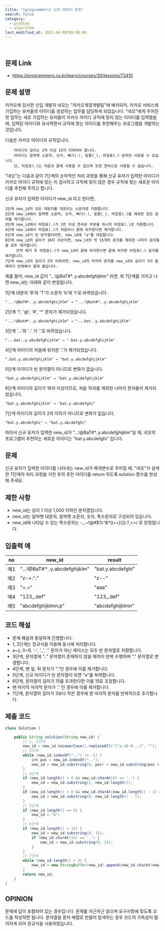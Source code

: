 ```yaml
---
title: "[programmers] 신규 아이디 추천"
search: false
category:
  - problem
  - algorithm
last_modified_at: 2021-04-08T09:00:00
---
```


<br>

## 문제 Link
- <https://programmers.co.kr/learn/courses/30/lessons/72410>

## 문제 설명
카카오에 입사한 신입 개발자 네오는 "카카오계정개발팀"에 배치되어, 카카오 서비스에 가입하는 유저들의 아이디를 생성하는 업무를 담당하게 되었습니다. 
"네오"에게 주어진 첫 업무는 새로 가입하는 유저들이 카카오 아이디 규칙에 맞지 않는 아이디를 입력했을 때, 
입력된 아이디와 유사하면서 규칙에 맞는 아이디를 추천해주는 프로그램을 개발하는 것입니다.

다음은 카카오 아이디의 규칙입니다.
```
    아이디의 길이는 3자 이상 15자 이하여야 합니다.
    아이디는 알파벳 소문자, 숫자, 빼기(-), 밑줄(_), 마침표(.) 문자만 사용할 수 있습니다.
    단, 마침표(.)는 처음과 끝에 사용할 수 없으며 또한 연속으로 사용할 수 없습니다.
```

"네오"는 다음과 같이 7단계의 순차적인 처리 과정을 통해 신규 유저가 입력한 아이디가 
카카오 아이디 규칙에 맞는 지 검사하고 규칙에 맞지 않은 경우 규칙에 맞는 새로운 아이디를 추천해 주려고 합니다.

신규 유저가 입력한 아이디가 new_id 라고 한다면,
```
1단계 new_id의 모든 대문자를 대응되는 소문자로 치환합니다.
2단계 new_id에서 알파벳 소문자, 숫자, 빼기(-), 밑줄(_), 마침표(.)를 제외한 모든 문자를 제거합니다.
3단계 new_id에서 마침표(.)가 2번 이상 연속된 부분을 하나의 마침표(.)로 치환합니다.
4단계 new_id에서 마침표(.)가 처음이나 끝에 위치한다면 제거합니다.
5단계 new_id가 빈 문자열이라면, new_id에 "a"를 대입합니다.
6단계 new_id의 길이가 16자 이상이면, new_id의 첫 15개의 문자를 제외한 나머지 문자들을 모두 제거합니다.
     만약 제거 후 마침표(.)가 new_id의 끝에 위치한다면 끝에 위치한 마침표(.) 문자를 제거합니다.
7단계 new_id의 길이가 2자 이하라면, new_id의 마지막 문자를 new_id의 길이가 3이 될 때까지 반복해서 끝에 붙입니다.
```

예를 들어, new_id 값이 "...!@BaT#*..y.abcdefghijklm" 라면, 위 7단계를 거치고 나면 new_id는 아래와 같이 변경됩니다.

1단계 대문자 'B'와 'T'가 소문자 'b'와 't'로 바뀌었습니다.
```
"...!@BaT#*..y.abcdefghijklm" → "...!@bat#*..y.abcdefghijklm"
```

2단계 '!', '@', '#', '*' 문자가 제거되었습니다.
```
"...!@bat#*..y.abcdefghijklm" → "...bat..y.abcdefghijklm"
```

3단계 '...'와 '..' 가 '.'로 바뀌었습니다.
```
"...bat..y.abcdefghijklm" → ".bat.y.abcdefghijklm"
```

4단계 아이디의 처음에 위치한 '.'가 제거되었습니다.
```
".bat.y.abcdefghijklm" → "bat.y.abcdefghijklm"
```

5단계 아이디가 빈 문자열이 아니므로 변화가 없습니다.
```
"bat.y.abcdefghijklm" → "bat.y.abcdefghijklm"
```

6단계 아이디의 길이가 16자 이상이므로, 처음 15자를 제외한 나머지 문자들이 제거되었습니다.
```
"bat.y.abcdefghijklm" → "bat.y.abcdefghi"
```

7단계 아이디의 길이가 2자 이하가 아니므로 변화가 없습니다.
```
"bat.y.abcdefghi" → "bat.y.abcdefghi"
```

따라서 신규 유저가 입력한 new_id가 "...!@BaT#*..y.abcdefghijklm"일 때, 
네오의 프로그램이 추천하는 새로운 아이디는 "bat.y.abcdefghi" 입니다.

## 문제
신규 유저가 입력한 아이디를 나타내는 new_id가 매개변수로 주어질 때, 
"네오"가 설계한 7단계의 처리 과정을 거친 후의 추천 아이디를 return 하도록 solution 함수를 완성해 주세요.

## 제한 사항
- new_id는 길이 1 이상 1,000 이하인 문자열입니다.
- new_id는 알파벳 대문자, 알파벳 소문자, 숫자, 특수문자로 구성되어 있습니다.
- new_id에 나타날 수 있는 특수문자는 -_.~!@#$%^&*()=+[{]}:?,<>/ 로 한정됩니다.

## 입출력 예

| no | new_id | result |
|---|---|---|
| 예1 | "...!@BaT#*..y.abcdefghijklm" | "bat.y.abcdefghi" |
| 예2 | "z-+.^." | "z--" |
| 예3 | "=.=" | "aaa" |
| 예4 | "123_.def" | "123_.def" |
| 예5 | "abcdefghijklmn.p" | "abcdefghijklmn" |

## 코드 해설
- 문제 해설과 동일하게 진행합니다.
- 1, 2단계는 정규식을 이용해 동시에 처리합니다. 
- a~z, 0~9, '-', '_', '.' 문자가 아닌 케이스는 모두 빈 문자열로 치환합니다.
- 3단계, 문자열에 ".." 문자열이 존재하지 않을 때까지 반복 수행하며 "." 문자열로 변경합니다.
- 4단계, 맨 앞, 뒤 문자가 "."인 경우에 이를 제거합니다.
- 5단계, 신규 아이디가 빈 문자열이 되면 "a"를 부여합니다.
- 6단계, 문자열의 길이가 15를 초과한다면 이를 15로 조정합니다.
- 맨 마지막 마지막 문자가 '.' 인 경우에 이를 제거합니다.
- 7단계, 문자열의 길이가 3보다 작은 경우에 맨 마지막 문자를 반복적으로 추가합니다.

## 제출 코드

```java
class Solution {

    public String solution(String new_id) {
        // 1, 2단계
        new_id = new_id.toLowerCase().replaceAll("[^a-z0-9-_.]", "");
        // 3단계
        while (new_id.indexOf("..") != -1) {
            int pos = new_id.indexOf("..");
            new_id = new_id.substring(0, pos) + new_id.substring(pos + 1, new_id.length());
        }
        // 4단계
        if (new_id.length() > 0 && new_id.charAt(0) == '.') {
            new_id = new_id.substring(1, new_id.length());
        }
        if (new_id.length() > 0 && new_id.charAt(new_id.length() - 1) == '.') {
            new_id = new_id.substring(0, new_id.length() - 1);
        }
        // 5단계
        if (new_id.length() == 0) {
            new_id = "a";
        }
        // 6단계
        if (new_id.length() > 15) {
            new_id = new_id.substring(0, 15);
            if (new_id.charAt(14) == '.') {
                new_id = new_id.substring(0, 14);
            }
        }
        // 7단계
        while (new_id.length() < 3) {
            new_id = new StringBuffer(new_id).append(new_id.charAt(new_id.length() - 1)).toString();
        }
        return new_id;
    }
}
```

## OPINION
문제에 답이 포함되어 있는 경우입니다. 
문제를 차근차근 읽으며 요구사항에 맞도록 코드를 작성하면 됩니다. 
문자열을 문자 배열로 만들어 탐색하는 경우 코드의 가독성이 떨어지게 되어 정규식을 사용하였습니다. 